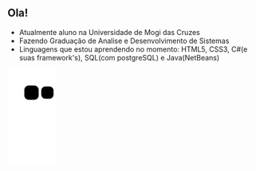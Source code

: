 ## Ola!

- Atualmente aluno na Universidade de Mogi das Cruzes
- Fazendo Graduação de Analise e Desenvolvimento de Sistemas
- Linguagens que estou aprendendo no momento: HTML5, CSS3, C#(e suas framework's), SQL(com postgreSQL) e Java(NetBeans)

![Snake animation](https://github.com/Scrooley/Scrooley/blob/output/github-contribution-grid-snake.svg)
